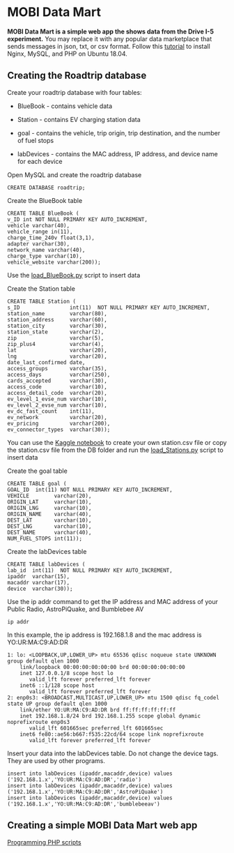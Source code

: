 <h1>MOBI Data Mart</h1>

<b>MOBI Data Mart is a simple web app the shows data from the Drive I-5 experiment.</b>  You may replace it with any popular data marketplace that sends messages in json, txt, or csv format.  Follow this <a href="https://www.digitalocean.com/community/tutorials/how-to-install-linux-nginx-mysql-php-lemp-stack-ubuntu-18-04">tutorial</a> to install Nginx, MySQL, and PHP on Ubuntu 18.04.

<h2>Creating the Roadtrip database</h2>

Create your roadtrip database with four tables:

- BlueBook - contains vehicle data

- Station - contains EV charging station data

- goal - contains the vehicle, trip origin, trip destination, and the number of fuel stops

- labDevices - contains the MAC address, IP address, and device name for each device

Open MySQL and create the roadtrip database

```
CREATE DATABASE roadtrip;
```

Create the BlueBook table

```
CREATE TABLE BlueBook (
v_ID int NOT NULL PRIMARY KEY AUTO_INCREMENT,
vehicle varchar(40),
vehicle_range in(11),
charge_time_240v float(3,1),
adapter varchar(30),
network_name varchar(40),
charge_type varchar(10),
vehicle_website varchar(200));
```

Use the [load_BlueBook.py](DB/load_BlueBook.py) script to insert data

Create the Station table

```
CREATE TABLE Station (
s_ID                int(11)  NOT NULL PRIMARY KEY AUTO_INCREMENT,
station_name        varchar(80),
station_address     varchar(60),
station_city        varchar(30),
station_state       varchar(2),
zip                 varchar(5),
zip_plus4           varchar(4),
lat                 varchar(20),
lng                 varchar(20),
date_last_confirmed date,
access_groups       varchar(35),
access_days         varchar(250),
cards_accepted      varchar(30),
access_code         varchar(10),
access_detail_code  varchar(20),
ev_level_1_evse_num varchar(10),
ev_level_2_evse_num varchar(10),
ev_dc_fast_count    int(11),
ev_network          varchar(20),
ev_pricing          varchar(200),
ev_connector_types  varchar(30)); 
```
You can use the <a href="https://www.kaggle.com/nelsondata/map-ev-charging-stations-on-highway-i-5">Kaggle notebook</a> to create your own station.csv file or copy the station.csv file from the DB folder and run the [load_Stations.py](DB/load_Stations.py) script to insert data


Create the goal table
```
CREATE TABLE goal (
GOAL_ID  int(11) NOT NULL PRIMARY KEY AUTO_INCREMENT,
VEHICLE	       varchar(20),
ORIGIN_LAT     varchar(10),
ORIGIN_LNG     varchar(10),
ORIGIN_NAME    varchar(40),
DEST_LAT       varchar(10),
DEST_LNG       varchar(10),
DEST_NAME      varchar(40),
NUM_FUEL_STOPS int(11));
```

Create the labDevices table

```
CREATE TABLE labDevices (
lab_id  int(11)  NOT NULL PRIMARY KEY AUTO_INCREMENT,
ipaddr  varchar(15),
macaddr varchar(17),
device  varchar(30));
```

Use the ip addr command to get the IP address and MAC address of your Public Radio, AstroPiQuake, and Bumblebee AV

```
ip addr
```
In this example, the ip address is 192.168.1.8 and the mac address is YO:UR:MA:C9:AD:DR

```
1: lo: <LOOPBACK,UP,LOWER_UP> mtu 65536 qdisc noqueue state UNKNOWN group default qlen 1000
    link/loopback 00:00:00:00:00:00 brd 00:00:00:00:00:00
    inet 127.0.0.1/8 scope host lo
       valid_lft forever preferred_lft forever
    inet6 ::1/128 scope host 
       valid_lft forever preferred_lft forever
2: enp0s3: <BROADCAST,MULTICAST,UP,LOWER_UP> mtu 1500 qdisc fq_codel state UP group default qlen 1000
    link/ether YO:UR:MA:C9:AD:DR brd ff:ff:ff:ff:ff:ff
    inet 192.168.1.8/24 brd 192.168.1.255 scope global dynamic noprefixroute enp0s3
       valid_lft 601665sec preferred_lft 601665sec
    inet6 fe80::ae56:b667:f535:22cd/64 scope link noprefixroute 
       valid_lft forever preferred_lft forever
```


Insert your data into the labDevices table.  Do not change the device tags.  They are used by other programs.

```
insert into labDevices (ipaddr,macaddr,device) values ('192.168.1.x','YO:UR:MA:C9:AD:DR','radio')
insert into labDevices (ipaddr,macaddr,device) values ('192.168.1.x','YO:UR:MA:C9:AD:DR','AstroPiQuake')
insert into labDevices (ipaddr,macaddr,device) values ('192.168.1.x','YO:UR:MA:C9:AD:DR','bumblebeeav')
```

<h2>Creating a simple MOBI Data Mart web app</h2>

[Programming PHP scripts ](php.md)

